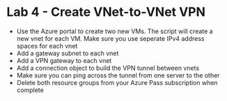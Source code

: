 # Lab 4 - Create VNet-to-VNet VPN

* Use the Azure portal to create two new VMs. The script will create a new vnet for each VM. Make sure you use seperate IPv4 address spaces for each vnet
* Add a gateway subnet to each vnet
* Add a VPN gateway to each vnet
* Add a connection object to build the VPN tunnel between vnets
* Make sure you can ping across the tunnel from one server to the other
* Delete both resource groups from your Azure Pass subscription when complete
